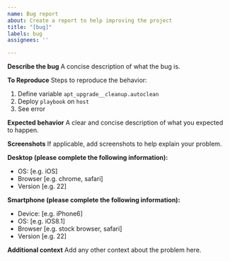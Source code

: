 ```yaml
---
name: Bug report
about: Create a report to help improving the project
title: "[bug]"
labels: bug
assignees: ''

---
```


**Describe the bug**
A concise description of what the bug is.

**To Reproduce**
Steps to reproduce the behavior:
1. Define variable `apt_upgrade__cleanup.autoclean`
2. Deploy `playbook` on `host`
3. See error

**Expected behavior**
A clear and concise description of what you expected to happen.

**Screenshots**
If applicable, add screenshots to help explain your problem.

**Desktop (please complete the following information):**
 - OS: [e.g. iOS]
 - Browser [e.g. chrome, safari]
 - Version [e.g. 22]

**Smartphone (please complete the following information):**
 - Device: [e.g. iPhone6]
 - OS: [e.g. iOS8.1]
 - Browser [e.g. stock browser, safari]
 - Version [e.g. 22]

**Additional context**
Add any other context about the problem here.
